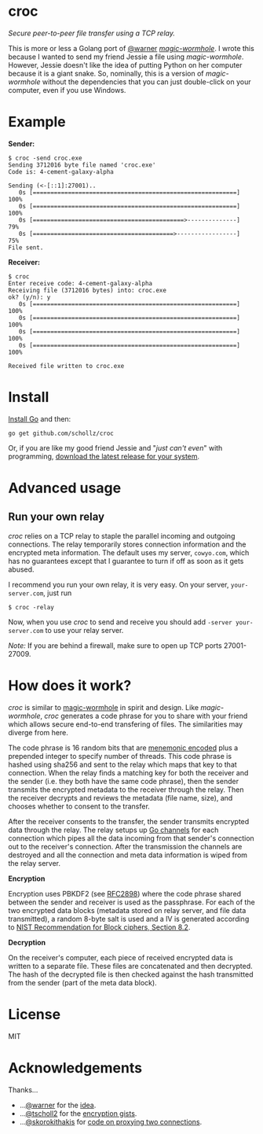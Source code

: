 # croc

*Secure peer-to-peer file transfer using a TCP relay.*

This is more or less a Golang port of [@warner](https://github.com/warner's) [*magic-wormhole*](https://github.com/warner/magic-wormhole). I wrote this because I wanted to send my friend Jessie a file using *magic-wormhole*. However, Jessie doesn't like the idea of putting Python on her computer because it is a giant snake. So, nominally, this is a version of *magic-wormhole* without the dependencies that you can just double-click on your computer, even if you use Windows.

# Example

**Sender:**

```
$ croc -send croc.exe
Sending 3712016 byte file named 'croc.exe'
Code is: 4-cement-galaxy-alpha

Sending (<-[::1]:27001)..
   0s [==========================================================] 100%
   0s [==========================================================] 100%
   0s [===========================================>--------------]  79%
   0s [========================================>-----------------]  75%
File sent.
```

**Receiver:**

```
$ croc 
Enter receive code: 4-cement-galaxy-alpha
Receiving file (3712016 bytes) into: croc.exe
ok? (y/n): y
   0s [==========================================================] 100%
   0s [==========================================================] 100%
   0s [==========================================================] 100%
   0s [==========================================================] 100%

Received file written to croc.exe
```

# Install

[Install Go](https://golang.org/dl/) and then:

```
go get github.com/schollz/croc
```

Or, if you are like my good friend Jessie and "*just can't even*" with programming, [download the latest release for your system](https://github.com/schollz/croc/releases/latest).


# Advanced usage

## Run your own relay

*croc* relies on a TCP relay to staple the parallel incoming and outgoing connections. The relay temporarily stores connection information and the encrypted meta information. The default uses my server, `cowyo.com`, which has no guarantees except that I guarantee to turn if off as soon as it gets abused. 

I recommend you run your own relay, it is very easy. On your server, `your-server.com`, just run

```
$ croc -relay
```

Now, when you use *croc* to send and receive you should add `-server your-server.com` to use your relay server. 

_Note:_ If you are behind a firewall, make sure to open up TCP ports 27001-27009.

# How does it work?

*croc* is similar to [magic-wormhole](https://github.com/warner/magic-wormhole#design) in spirit and design. Like *magic-wormhole*, *croc* generates a code phrase for you to share with your friend which allows secure end-to-end transfering of files. The similarities may diverge from here.

The code phrase is 16 random bits that are [menemonic encoded](http://web.archive.org/web/20101031205747/http://www.tothink.com/mnemonic/) plus a prepended integer to specify number of threads. This code phrase is hashed using sha256 and sent to the relay which maps that key to that connection. When the relay finds a matching key for both the receiver and the sender (i.e. they both have the same code phrase), then the sender transmits the encrypted metadata to the receiver through the relay. Then the receiver decrypts and reviews the metadata (file name, size), and chooses whether to consent to the transfer.

After the receiver consents to the transfer, the sender transmits encrypted data through the relay. The relay setups up [Go channels](https://golang.org/doc/effective_go.html?h=chan#channels) for each connection which pipes all the data incoming from that sender's connection out to the receiver's connection. After the transmission the channels are destroyed and all the connection and meta data information is wiped from the relay server.

**Encryption**

Encryption uses PBKDF2 (see [RFC2898](http://www.ietf.org/rfc/rfc2898.txt)) where the code phrase shared between the sender and receiver is used as the passphrase. For each of the two encrypted data blocks (metadata stored on relay server, and file data transmitted), a random 8-byte salt is used and a IV is generated according to [NIST Recommendation for Block ciphers, Section 8.2](http://nvlpubs.nist.gov/nistpubs/Legacy/SP/nistspecialpublication800-38d.pdf).


**Decryption**

On the receiver's computer, each piece of received encrypted data is written to a separate file. These files are concatenated and then decrypted. The hash of the decrypted file is then checked against the hash transmitted from the sender (part of the meta data block). 

# License 

MIT

# Acknowledgements

Thanks...

- ...[@warner](https://github.com/warner) for the [idea](https://github.com/warner/magic-wormhole).
- ...[@tscholl2](https://github.com/tscholl2) for the [encryption gists](https://gist.github.com/tscholl2/dc7dc15dc132ea70a98e8542fefffa28).
- ...[@skorokithakis](https://github.com/skorokithakis) for [code on proxying two connections](https://www.stavros.io/posts/proxying-two-connections-go/).